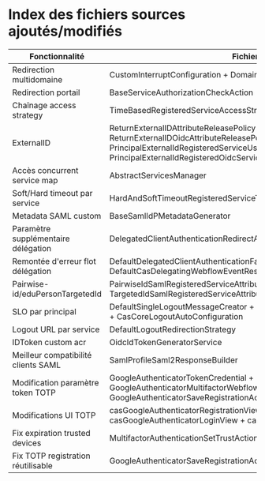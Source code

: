 # Index des fichiers sources ajoutés/modifiés

| Fonctionnalité | Fichier(s) |
|--|--|
| Redirection multidomaine | CustomInterruptConfiguration + DomainChangeInterruptInquirer |
| Redirection portail | BaseServiceAuthorizationCheckAction |
| Chaînage access strategy | TimeBasedRegisteredServiceAccessStrategy |
| ExternalID | ReturnExternalIDAttributeReleasePolicy + ReturnExternalIDOidcAttributeReleasePolicy + PrincipalExternalIdRegisteredServiceUsernameProvider + PrincipalExternalIdRegisteredOidcServiceUsernameProvider |
| Accès concurrent service map | AbstractServicesManager |
| Soft/Hard timeout par service | HardAndSoftTimeoutRegisteredServiceTicketGrantingTicketExpirationPolicy |
| Metadata SAML custom | BaseSamlIdPMetadataGenerator |
| Paramètre supplémentaire délégation | DelegatedClientAuthenticationRedirectAction |
| Remontée d'erreur flot délégation | DefaultDelegatedClientAuthenticationFailureEvaluator + DefaultCasDelegatingWebflowEventResolver |
| Pairwise-id/eduPersonTargetedId | PairwiseIdSamlRegisteredServiceAttributeReleasePolicy + TargetedIdSamlRegisteredServiceAttributeReleasePolicy |
| SLO par principal | DefaultSingleLogoutMessageCreator + OidcSingleLogoutMessageCreator + CasCoreLogoutAutoConfiguration |
| Logout URL par service | DefaultLogoutRedirectionStrategy |
| IDToken custom acr | OidcIdTokenGeneratorService |
| Meilleur compatibilité clients SAML | SamlProfileSaml2ResponseBuilder |
| Modification paramètre token TOTP | GoogleAuthenticatorTokenCredential + GoogleAuthenticatorMultifactorWebflowConfigurer + GoogleAuthenticatorSaveRegistrationAction.java + templates html |
| Modifications UI TOTP | casGoogleAuthenticatorRegistrationView + casGoogleAuthenticatorLoginView + cas.css |
| Fix expiration trusted devices | MultifactorAuthenticationSetTrustAction |
| Fix TOTP registration réutilisable | GoogleAuthenticatorSaveRegistrationAction |